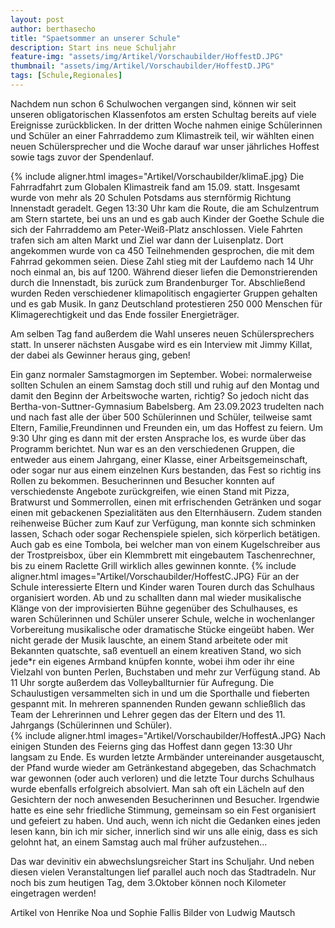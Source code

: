 ```yaml
---
layout: post
author: berthasecho
title: "Spaetsommer an unserer Schule"		
description: Start ins neue Schuljahr 
feature-img: "assets/img/Artikel/Vorschaubilder/HoffestD.JPG"
thumbnail: "assets/img/Artikel/Vorschaubilder/HoffestD.JPG"
tags: [Schule,Regionales]
---
```

Nachdem nun schon 6 Schulwochen vergangen sind, können wir seit unseren obligatorischen Klassenfotos am ersten Schultag bereits auf viele Ereignisse zurückblicken. In der dritten Woche nahmen einige Schülerinnen und Schüler an einer Fahrraddemo  zum Klimastreik teil, wir wählten einen neuen Schülersprecher und die Woche darauf war unser jährliches Hoffest sowie tags zuvor der Spendenlauf.

{% include aligner.html images="Artikel/Vorschaubilder/klimaE.jpg}
Die Fahrradfahrt zum Globalen Klimastreik fand am 15.09. statt. Insgesamt wurde von mehr als 20 Schulen Potsdams aus sternförmig Richtung Innenstadt geradelt. Gegen 13:30 Uhr kam die Route, die am Schulzentrum am Stern startete, bei uns an und es gab auch Kinder der Goethe Schule die sich der Fahrraddemo am Peter-Weiß-Platz anschlossen. Viele Fahrten trafen sich am alten Markt und Ziel war dann der Luisenplatz. Dort angekommen wurde von ca 450 Teilnehmenden gesprochen, die mit dem Fahrrad gekommen seien.
Diese Zahl stieg mit der Laufdemo nach 14 Uhr noch einmal an, bis auf 1200. Während dieser liefen die Demonstrierenden durch die Innenstadt, bis zurück zum Brandenburger Tor. Abschließend wurden Reden verschiedener klimapolitisch engagierter Gruppen gehalten und es gab Musik.
In ganz Deutschland protestieren 250 000 Menschen für Klimagerechtigkeit und das Ende fossiler Energieträger.

Am selben Tag fand außerdem die Wahl unseres neuen Schülersprechers statt. In unserer nächsten Ausgabe wird es ein Interview mit Jimmy Killat, der dabei als Gewinner heraus ging, geben!

	 	 	 	
Ein ganz normaler Samstagmorgen im September. Wobei: normalerweise sollten Schulen an einem Samstag doch still und ruhig auf den Montag und damit den Beginn der Arbeitswoche warten, richtig? So jedoch nicht das Bertha-von-Suttner-Gymnasium Babelsberg. 
Am 23.09.2023 trudelten nach und nach fast alle der über 500 Schülerinnen und Schüler, teilweise samt Eltern, Familie,Freundinnen und Freunden ein, um das Hoffest zu feiern. Um 9:30 Uhr ging es dann mit der ersten Ansprache los, es wurde über das Programm berichtet. Nun war es an den verschiedenen Gruppen, die entweder aus einem Jahrgang, einer Klasse, einer Arbeitsgemeinschaft, oder sogar nur aus einem einzelnen Kurs bestanden, das Fest so richtig ins Rollen zu bekommen. Besucherinnen und Besucher konnten auf verschiedenste Angebote zurückgreifen, wie einen Stand mit Pizza, Bratwurst und Sommerrollen, einen mit erfrischenden Getränken und sogar einen mit gebackenen Spezialitäten aus den Elternhäusern. Zudem standen  reihenweise Bücher zum Kauf zur Verfügung, man konnte sich schminken lassen, Schach oder sogar Rechenspiele spielen, sich körperlich betätigen. Auch gab es eine Tombola, bei welcher man von einem Kugelschreiber aus der Trostpreisbox, über ein Klemmbrett mit eingebautem Taschenrechner, bis zu einem Raclette Grill wirklich alles gewinnen konnte. 
{% include aligner.html images="Artikel/Vorschaubilder/HoffestC.JPG}
Für an der Schule interessierte Eltern und Kinder waren Touren durch das Schulhaus organisiert worden. Ab und zu schallten dann mal wieder musikalische Klänge von der improvisierten Bühne gegenüber des Schulhauses, es waren Schülerinnen und Schüler unserer Schule, welche in wochenlanger Vorbereitung musikalische oder dramatische Stücke eingeübt haben. Wer nicht gerade der Musik lauschte, an einem Stand arbeitete oder mit Bekannten quatschte, saß eventuell an einem kreativen Stand, wo sich jede*r ein eigenes Armband knüpfen konnte, wobei ihm oder ihr eine Vielzahl von bunten Perlen, Buchstaben und mehr zur Verfügung stand. Ab 11 Uhr sorgte außerdem das Volleyballturnier für Aufregung. Die Schaulustigen versammelten sich in und um die Sporthalle und fieberten gespannt mit. In mehreren spannenden Runden gewann schließlich das Team der Lehrerinnen und Lehrer gegen das der Eltern und des 11. Jahrgangs (Schülerinnen und Schüler).  
{% include aligner.html images="Artikel/Vorschaubilder/HoffestA.JPG}
Nach einigen Stunden des Feierns ging das Hoffest dann gegen 13:30 Uhr langsam zu Ende. Es wurden letzte Armbänder untereinander ausgetauscht, der Pfand wurde wieder am Getränkestand abgegeben, das Schachmatch war gewonnen (oder auch verloren) und die letzte Tour durchs Schulhaus wurde ebenfalls erfolgreich absolviert. Man sah oft ein Lächeln auf den Gesichtern der noch anwesenden Besucherinnen und Besucher. Irgendwie hatte es eine sehr friedliche Stimmung, gemeinsam so ein Fest organisiert und gefeiert zu haben. Und auch, wenn ich nicht die Gedanken eines jeden lesen kann, bin ich mir sicher, innerlich sind wir uns alle einig, dass es sich gelohnt hat, an einem Samstag auch mal früher aufzustehen…

Das war devinitiv ein abwechslungsreicher Start ins Schuljahr. Und neben diesen vielen Veranstaltungen lief parallel auch noch das Stadtradeln. Nur noch bis zum heutigen Tag, dem 3.Oktober können noch Kilometer eingetragen werden!

Artikel von Henrike Noa und Sophie Fallis
Bilder von Ludwig Mautsch

